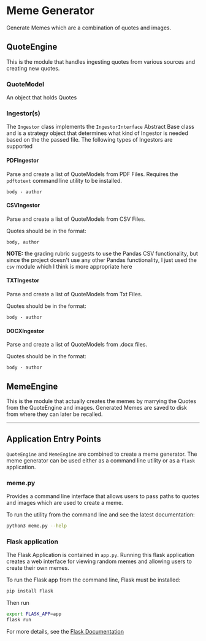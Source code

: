 # Meme Generator

Generate Memes which are a combination of quotes and images.

## QuoteEngine

This is the module that handles ingesting quotes from various sources and creating new quotes.

### QuoteModel

An object that holds Quotes

### Ingestor(s)

The `Ingestor` class implements the `IngestorInterface` Abstract Base class and is a strategy object that determines what kind of Ingestor is needed based on the the passed file.  The following types of Ingestors are supported

#### PDFIngestor

Parse and create a list of QuoteModels from PDF Files.  Requires the `pdftotext` command line utility to be installed.

```text
body - author
```

#### CSVIngestor

Parse and create a list of QuoteModels from CSV Files.  

Quotes should be in the format:

```csv
body, author
```

**NOTE:** the grading rubric suggests to use the Pandas CSV functionality, but since the project doesn't use any other Pandas functionality, I just used the `csv` module which I think is more appropriate here

#### TXTIngestor

Parse and create a list of QuoteModels from Txt Files.

Quotes should be in the format:

```text
body - author
```

#### DOCXIngestor

Parse and create a list of QuoteModels from .docx files.

Quotes should be in the format:

```text
body - author
```

## MemeEngine

This is the module that actually creates the memes by marrying the Quotes from the QuoteEngine and images.  Generated Memes are saved to disk from where they can later be recalled.

---

## Application Entry Points

`QuoteEngine` and `MemeEngine` are combined to create a meme generator.  The meme generator can be used either as a command line utility or as a `flask` application.

### meme.py

Provides a command line interface that allows users to pass paths to quotes and images which are used to create a meme.  

To run the utility from the command line and see the latest documentation:

```bash
python3 meme.py --help
```

### Flask application

The Flask Application is contained in `app.py`.  Running this flask application creates a web interface for viewing random memes and allowing users to create their own memes.

To run the Flask app from the command line, Flask must be installed:

```bash
pip install Flask
```

Then run

```bash
export FLASK_APP=app
flask run
```

For more details, see the [Flask Documentation](https://flask.palletsprojects.com/en/2.0.x/#user-s-guide)
